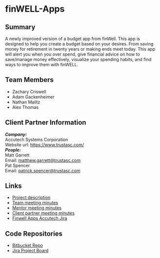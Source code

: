 # finWELL-Apps
## Summary
A newly improved version of a budget app from finWell. This app is designed to help you create a budget based on your desires. From saving money for retirement in twenty years or making ends meet today. This app will alert you when you over spend, give financial advice on how to save/manage money effectively, visualize your spending habits, and find ways to improve them with finWELL.
## Team Members
- Zachary Criswell
- Adam Gackenheimer
- Nathan Malitz
- Alex Thomas
## Client Partner Information
***Company:***<br>
Accutech Systems Corporation<br>
Website url: https://www.trustasc.com/<br>
***People:***<br>
Matt Garrett <br>
Email: matthew.garrett@trustasc.com<br>
Pat Spencer<br>
Email: patrick.spencer@trustasc.com<br>
## Links
- [Project description](https://github.com/nmalitz/finWell-Apps/blob/master/ProjectDescription.md)
- [Team meeting minutes](https://github.com/nmalitz/finWell-Apps/blob/meetingminutes/team)
- [Mentor meeting minutes](https://github.com/nmalitz/finwell-Apps/blob/meetingminutes/mentor)
- [Client partner meeting minutes](https://github.com/nmalitz/finWELL-Apps/blob/meetingminutes/clientpartner)
- [Finwell Apps Accutech Jira](https://accutechdev.atlassian.net/jira/software/projects/FA/boards/47)
## Code Repositories
- [Bitbucket Repo](https://bitbucket.org/accutechdev/bsu.finwellapps/commits/tag/v5.0.0)
- [Jira Project Board](https://accutechdev.atlassian.net/jira/software/projects/BSUFA/boards/47)

